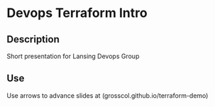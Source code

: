 # Devops Terraform Intro

## Description
Short presentation for Lansing Devops Group

## Use
Use arrows to advance slides at (grosscol.github.io/terraform-demo)
